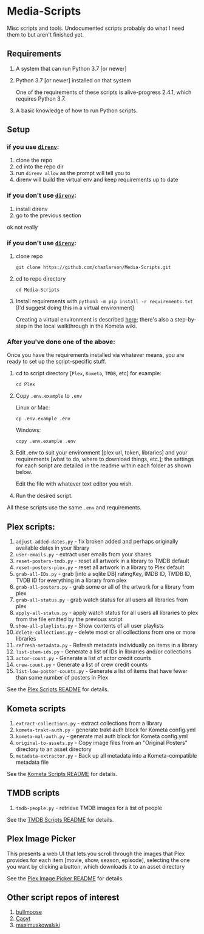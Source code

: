 # Media-Scripts

Misc scripts and tools. Undocumented scripts probably do what I need them to but aren't finished yet.

## Requirements

1. A system that can run Python 3.7 [or newer]
1. Python 3.7 [or newer] installed on that system

   One of the requirements of these scripts is alive-progress 2.4.1, which requires Python 3.7.

1. A basic knowledge of how to run Python scripts.

## Setup

### if you use [`direnv`](https://github.com/direnv/direnv):
1. clone the repo
1. cd into the repo dir
1. run `direnv allow` as the prompt will tell you to
1. direnv will build the virtual env and keep requirements up to date

### if you don't use [`direnv`](https://github.com/direnv/direnv):
1. install direnv
2. go to the previous section

ok not really

### if you don't use [`direnv`](https://github.com/direnv/direnv):

1. clone repo
   ```
   git clone https://github.com/chazlarson/Media-Scripts.git
   ```
1. cd to repo directory
   ```
   cd Media-Scripts
   ```
1. Install requirements with `python3 -m pip install -r requirements.txt` [I'd suggest doing this in a virtual environment]

   Creating a virtual environment is described [here](https://docs.python.org/3/library/venv.html); there's also a step-by-step in the local walkthrough in the Kometa wiki.

### After you've done one of the above:
Once you have the requirements installed via whatever means, you are ready to set up the script-specific stuff.

1. cd to script directory [`Plex`, `Kometa`, `TMDB`, etc]
   for example:
   ```
   cd Plex
   ```
1. Copy `.env.example` to `.env`

   Linux or Mac:
   ```
   cp .env.example .env
   ```
   Windows:
   ```
   copy .env.example .env
   ```
1. Edit .env to suit your environment [plex url, token, libraries] and your requirements [what to do, where to download things, etc.]; the settings for each script are detailed in the readme within each folder as shown below.

   Edit the file with whatever text editor you wish.
1. Run the desired script.


All these scripts use the same `.env` and requirements.

## Plex scripts:

1. `adjust-added-dates.py` - fix broken added and perhaps originally available dates in your library
1. `user-emails.py` - extract user emails from your shares
1. `reset-posters-tmdb.py` - reset all artwork in a library to TMDB default
1. `reset-posters-plex.py` - reset all artwork in a library to Plex default
1. `grab-all-IDs.py` - grab [into a sqlite DB] ratingKey, IMDB ID, TMDB ID, TVDB ID for everything in a library from plex
1. `grab-all-posters.py` - grab some or all of the artwork for a library from plex
1. `grab-all-status.py` - grab watch status for all users all libraries from plex
1. `apply-all-status.py` - apply watch status for all users all libraries to plex from the file emitted by the previous script
1. `show-all-playlists.py` - Show contents of all user playlists
1. `delete-collections.py` - delete most or all collections from one or more libraries
1. `refresh-metadata.py` - Refresh metadata individually on items in a library
1. `list-item-ids.py` - Generate a list of IDs in libraries and/or collections
1. `actor-count.py` - Generate a list of actor credit counts
1. `crew-count.py` - Generate a list of crew credit counts
1. `list-low-poster-counts.py` - Generate a list of items that have fewer than some number of posters in Plex

See the [Plex Scripts README](Plex/README.md) for details.

## Kometa scripts

1. `extract-collections.py` - extract collections from a library
1. `kometa-trakt-auth.py` - generate trakt auth block for Kometa config.yml
1. `kometa-mal-auth.py` - generate mal auth block for Kometa config.yml
1. `original-to-assets.py` - Copy image files from an "Original Posters" directory to an asset directory
1. `metadata-extractor.py` - Back up all metadata into a Kometa-compatible metadata file

See the [Kometa Scripts README](Kometa/README.md) for details.

## TMDB scripts

1. `tmdb-people.py` - retrieve TMDB images for a list of people

See the [TMDB Scripts README](TMDB/README.md) for details.

## Plex Image Picker

This presents a web UI that lets you scroll through the images that Plex provides for each item [movie, show, season, episode], selecting the one you want by clicking a button, which downloads it to an asset directory

See the [Plex Image Picker README](Plex%20Image%20Picker/README.md) for details.

## Other script repos of interest

1. [bullmoose](https://github.com/bullmoose20/Plex-Stuff)
2. [Casvt](https://github.com/Casvt/Plex-scripts)
3. [maximuskowalski](https://github.com/maximuskowalski/maxmisc)
